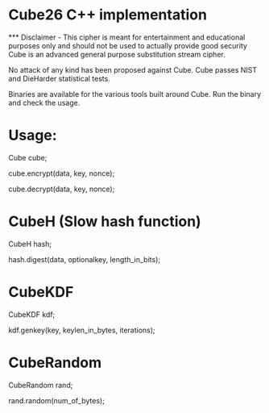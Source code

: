 # Cube26 C++ implementation  
*** Disclaimer - This cipher is meant for entertainment and educational purposes
 only and should not be used to actually provide good security
Cube is an advanced general purpose substitution stream cipher.

No attack of any kind has been proposed against Cube.  Cube passes NIST and DieHarder statistical tests.

Binaries are available for the various tools built around Cube.  Run the binary and check the usage.


# Usage:  
Cube cube;

cube.encrypt(data, key, nonce);  

cube.decrypt(data, key, nonce);  

# CubeH (Slow hash function)  
CubeH hash;  

hash.digest(data, optionalkey, length_in_bits);  

# CubeKDF  
CubeKDF kdf;  

kdf.genkey(key, keylen_in_bytes, iterations);  

# CubeRandom  
CubeRandom rand;  

rand.random(num_of_bytes);  
